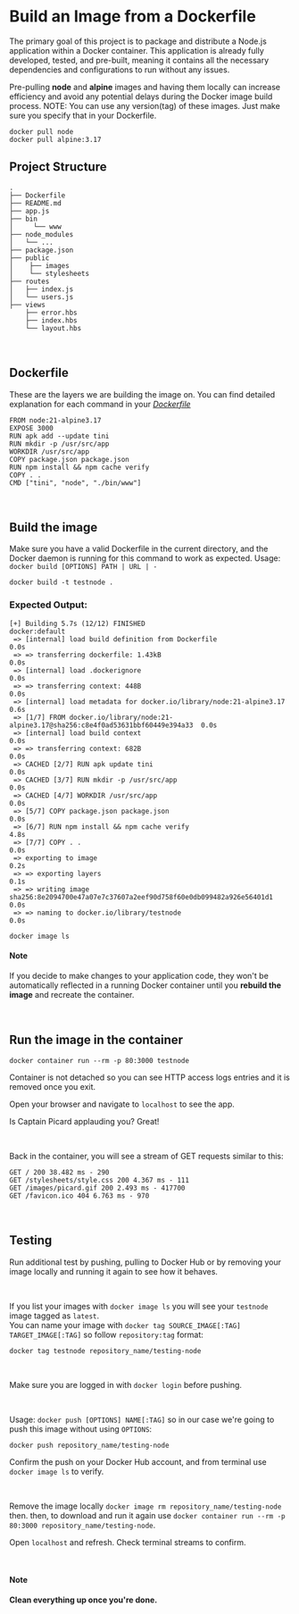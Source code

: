 # Build an Image from a Dockerfile

The primary goal of this project is to package and distribute a Node.js application within a Docker container. This application is already fully developed, tested, and pre-built, meaning it contains all the necessary dependencies and configurations to run without any issues.

Pre-pulling **node** and **alpine** images and having them locally can increase efficiency and avoid any potential delays during the Docker image build process. NOTE: You can use any version(tag) of these images. Just make sure you specify that in your Dockerfile.

```
docker pull node
docker pull alpine:3.17
```
## Project Structure

```
.
├── Dockerfile
├── README.md
├── app.js
├── bin
│     └── www    
├── node_modules
│   └── ...
├── package.json
├── public
│    ├── images
│    └── stylesheets
├── routes
│   ├── index.js
│   └── users.js
├── views
    ├── error.hbs
    ├── index.hbs
    └── layout.hbs
```
<br>

## Dockerfile

These are the layers we are building the image on. You can find detailed explanation for each command in your [_Dockerfile_](Dockerfile)

```
FROM node:21-alpine3.17
EXPOSE 3000
RUN apk add --update tini
RUN mkdir -p /usr/src/app
WORKDIR /usr/src/app
COPY package.json package.json
RUN npm install && npm cache verify
COPY . .
CMD ["tini", "node", "./bin/www"]
```
<br>

## Build the image

Make sure you have a valid Dockerfile in the current directory, and the Docker daemon is running for this command to work as expected. Usage: `docker build [OPTIONS] PATH | URL | -`
```
docker build -t testnode .
```

### Expected Output:
```
[+] Building 5.7s (12/12) FINISHED                                             docker:default
 => [internal] load build definition from Dockerfile                                     0.0s
 => => transferring dockerfile: 1.43kB                                                   0.0s
 => [internal] load .dockerignore                                                        0.0s
 => => transferring context: 448B                                                        0.0s
 => [internal] load metadata for docker.io/library/node:21-alpine3.17                    0.6s
 => [1/7] FROM docker.io/library/node:21-alpine3.17@sha256:c8e4f0ad53631bbf60449e394a33  0.0s
 => [internal] load build context                                                        0.0s
 => => transferring context: 682B                                                        0.0s
 => CACHED [2/7] RUN apk update tini                                                     0.0s
 => CACHED [3/7] RUN mkdir -p /usr/src/app                                               0.0s
 => CACHED [4/7] WORKDIR /usr/src/app                                                    0.0s
 => [5/7] COPY package.json package.json                                                 0.0s
 => [6/7] RUN npm install && npm cache verify                                            4.8s
 => [7/7] COPY . .                                                                       0.0s
 => exporting to image                                                                   0.2s
 => => exporting layers                                                                  0.1s
 => => writing image sha256:8e2094700e47a07e7c37607a2eef90d758f60e0db099482a926e56401d1  0.0s
 => => naming to docker.io/library/testnode                                              0.0s
```
```
docker image ls
```

#### Note
If you decide to make changes to your application code, they won't be automatically reflected in a running Docker container until you **rebuild the image** and recreate the container.

<br>

## Run the image in the container
```
docker container run --rm -p 80:3000 testnode
```

Container is not detached so you can see HTTP access logs entries and it is removed once you exit.

Open your browser and navigate to `localhost` to see the app.

Is Captain Picard applauding you? Great!

<br>

Back in the container, you will see a stream of GET requests similar to this:
```
GET / 200 38.482 ms - 290
GET /stylesheets/style.css 200 4.367 ms - 111
GET /images/picard.gif 200 2.493 ms - 417700
GET /favicon.ico 404 6.763 ms - 970
```
<br>

## Testing

Run additional test by pushing, pulling to Docker Hub or by removing your image locally and running it again to see how it behaves.

<br>

If you list your images with `docker image ls` you will see your `testnode` image tagged as `latest`. <br>
You can name your image with `docker tag SOURCE_IMAGE[:TAG] TARGET_IMAGE[:TAG]` so follow `repository:tag` format:

```
docker tag testnode repository_name/testing-node
```
<br>

Make sure you are logged in with `docker login` before pushing.

<br>

Usage: `docker push [OPTIONS] NAME[:TAG]` so in our case we're going to push this image without using `OPTIONS`:

```
docker push repository_name/testing-node
```
Confirm the push on your Docker Hub account, and from terminal use `docker image ls` to verify.

<br>

Remove the image locally `docker image rm repository_name/testing-node` then. then, to download and run it again use `docker container run --rm -p 80:3000 repository_name/testing-node`.

Open `localhost` and refresh. Check terminal streams to confirm.

<br>

#### Note 
**Clean everything up once you're done.**

